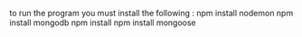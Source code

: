 to run the program you must install the following :
npm install nodemon
npm install mongodb
npm install
npm install mongoose
